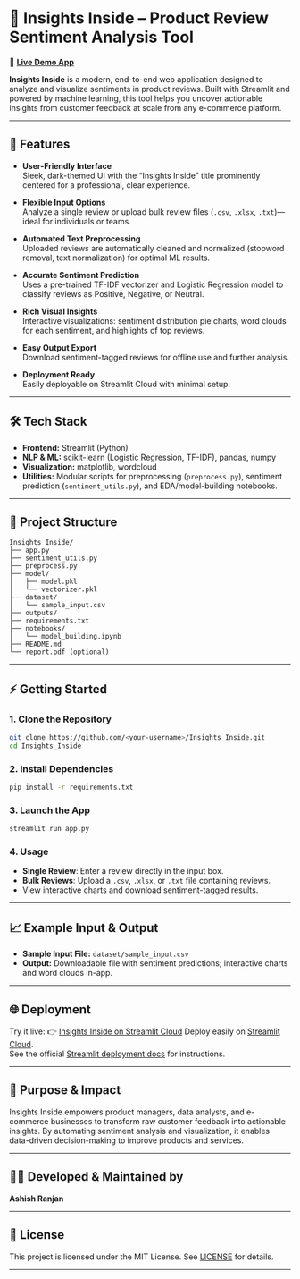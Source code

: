 # 🧠 Insights Inside – Product Review Sentiment Analysis Tool

🚀 **[Live Demo App](https://ashish6123-insights-inside-app-ewjx08.streamlit.app/)**

**Insights Inside** is a modern, end-to-end web application designed to analyze and visualize sentiments in product reviews. Built with Streamlit and powered by machine learning, this tool helps you uncover actionable insights from customer feedback at scale from any 
e-commerce platform.

---

## 🚀 Features

- **User-Friendly Interface**  
  Sleek, dark-themed UI with the “Insights Inside” title prominently centered for a professional, clear experience.

- **Flexible Input Options**  
  Analyze a single review or upload bulk review files (`.csv`, `.xlsx`, `.txt`)—ideal for individuals or teams.

- **Automated Text Preprocessing**  
  Uploaded reviews are automatically cleaned and normalized (stopword removal, text normalization) for optimal ML results.

- **Accurate Sentiment Prediction**  
  Uses a pre-trained TF-IDF vectorizer and Logistic Regression model to classify reviews as Positive, Negative, or Neutral.

- **Rich Visual Insights**  
  Interactive visualizations: sentiment distribution pie charts, word clouds for each sentiment, and highlights of top reviews.

- **Easy Output Export**  
  Download sentiment-tagged reviews for offline use and further analysis.

- **Deployment Ready**  
  Easily deployable on Streamlit Cloud with minimal setup.

---

## 🛠️ Tech Stack

- **Frontend:** Streamlit (Python)
- **NLP & ML:** scikit-learn (Logistic Regression, TF-IDF), pandas, numpy
- **Visualization:** matplotlib, wordcloud
- **Utilities:** Modular scripts for preprocessing (`preprocess.py`), sentiment prediction (`sentiment_utils.py`), and EDA/model-building notebooks.

---

## 📁 Project Structure

```
Insights_Inside/
├── app.py
├── sentiment_utils.py
├── preprocess.py
├── model/
│   ├── model.pkl
│   └── vectorizer.pkl
├── dataset/
│   └── sample_input.csv
├── outputs/
├── requirements.txt
├── notebooks/
│   └── model_building.ipynb
├── README.md
└── report.pdf (optional)
```

---

## ⚡ Getting Started

### 1. Clone the Repository

```bash
git clone https://github.com/<your-username>/Insights_Inside.git
cd Insights_Inside
```

### 2. Install Dependencies

```bash
pip install -r requirements.txt
```

### 3. Launch the App

```bash
streamlit run app.py
```

### 4. Usage

- **Single Review**: Enter a review directly in the input box.
- **Bulk Reviews**: Upload a `.csv`, `.xlsx`, or `.txt` file containing reviews.
- View interactive charts and download sentiment-tagged results.

---

## 📈 Example Input & Output

- **Sample Input File:** `dataset/sample_input.csv`
- **Output:** Downloadable file with sentiment predictions; interactive charts and word clouds in-app.

---

## 🌐 Deployment

Try it live: 👉 [Insights Inside on Streamlit Cloud](https://ashish6123-insights-inside-app-ewjx08.streamlit.app/)
Deploy easily on [Streamlit Cloud](https://streamlit.io/cloud).  
See the official [Streamlit deployment docs](https://docs.streamlit.io/streamlit-community-cloud/deploy-your-app) for instructions.

---

## 🎯 Purpose & Impact

Insights Inside empowers product managers, data analysts, and e-commerce businesses to transform raw customer feedback into actionable insights. By automating sentiment analysis and visualization, it enables data-driven decision-making to improve products and services.

---

## 👨‍💻 Developed & Maintained by

**Ashish Ranjan**

---

## 📄 License

This project is licensed under the MIT License. See [LICENSE](LICENSE) for details.

---
